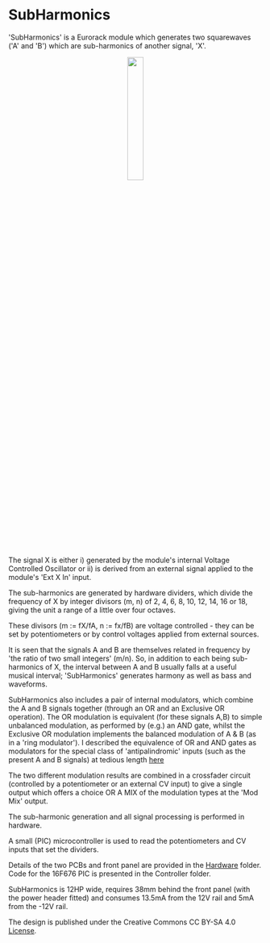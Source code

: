 # SubHarmonics 


'SubHarmonics' is a Eurorack module which generates two squarewaves ('A' and 'B') which are sub-harmonics of another signal, 'X'.

<p width=100%, align="center">
<img width=25%, src="https://user-images.githubusercontent.com/3152962/235910644-7287523d-f6e4-4646-8f2e-4d9a3b19b405.png">
</p>


The signal X is either i) generated by the module's internal Voltage Controlled Oscillator or ii) is derived from an external signal applied to the 
module's 'Ext X In' input.

The sub-harmonics are generated by hardware dividers, which divide the frequency of X by integer divisors (m, n) of 2, 4, 6, 8, 10, 12, 14, 16 or 18,
giving the unit a range of a little over four octaves. 

These divisors (m := fX/fA, n := fx/fB) are voltage controlled - they can be set by potentiometers or by control voltages applied from external sources.

It is seen that the signals A and B are themselves related in frequency by 'the ratio of two small integers' (m/n). So, in addition to each being 
sub-harmonics of X, the interval between A and B usually falls at a useful musical interval; 'SubHarmonics' generates harmony as well as bass and
waveforms.

SubHarmonics also includes a pair of internal modulators, which combine the A and B signals together (through an OR and an Exclusive OR operation). 
The OR modulation is equivalent (for these signals A,B) to simple unbalanced modulation, as performed by (e.g.) an AND gate, whilst the Exclusive OR
modulation implements the balanced modulation of A & B (as in a 'ring modulator'). I described the equivalence of OR and AND gates as modulators for 
the special class of 'antipalindromic' inputs (such as the present A and B signals) at tedious length [here](http://m0xpd.blogspot.com/2023/03/logic-gates-and-modulation-curiosity.html)

The two different modulation results are combined in a crossfader circuit (controlled by a potentiometer or an external CV input) to give a single 
output which offers a choice OR A MIX of the modulation types at the 'Mod Mix' output.

The sub-harmonic generation and all signal processing is performed in hardware. 

A small (PIC) microcontroller is used to read the potentiometers and CV inputs that set the dividers. 

Details of the two PCBs and front panel are provided in the [Hardware](https://github.com/m0xpd/SubHarmonics/tree/main/Hardware) folder. Code for 
the 16F676 PIC is presented in the Controller folder.

SubHarmonics is 12HP wide, requires 38mm behind the front panel (with the power header fitted) and consumes  13.5mA from the 12V rail and 5mA 
from the -12V rail.

The design is published under the Creative Commons CC BY-SA 4.0 [License](https://github.com/m0xpd/SubHarmonics/blob/main/LICENSE.txt).  

